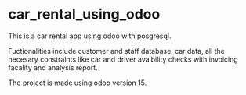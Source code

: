 # car_rental_using_odoo
This is a car rental app using odoo with posgresql. 

Fuctionalities include customer and staff database, car data, all the necesary constraints like car and driver avaibility checks with invoicing facality and analysis report.

The project is made using odoo version 15.
